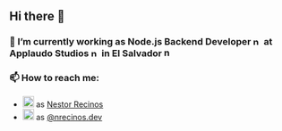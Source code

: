## Hi there 👋

### 🔭 I’m currently working as Node.js Backend Developer <img src='https://emoji.slack-edge.com/T04QYV2KQ/nodejs/7d9cf123e0625df8.png' alt='node_logo' width='15px'> at Applaudo Studios <img src='https://emoji.slack-edge.com/T04QYV2KQ/applaudo3/0134fff70961924a.png' alt='node_logo' width='15px'> in El Salvador <img src='https://cdn-icons-png.flaticon.com/512/299/299933.png' alt='node_logo' width='17px'>

### 📫 How to reach me:
* <img src='https://cdn-icons-png.flaticon.com/512/174/174857.png' alt='LinkedIn' width='20px'> as [Nestor Recinos](https://www.linkedin.com/in/n%C3%A9stor-recinos-2a043a187/)
 * <img src='http://assets.stickpng.com/images/580b57fcd9996e24bc43c521.png' alt='ig' width='20px'> as [@nrecinos.dev](https://www.instagram.com/nrecinos.dev/)
 
<!--
**nestorrecinosUCA/nestorrecinosUCA** is a ✨ _special_ ✨ repository because its `README.md` (this file) appears on your GitHub profile.

Here are some ideas to get you started:
- 🌱 I’m currently learning ...
- 👯 I’m looking to collaborate on ...
- 🤔 I’m looking for help with ...
- 💬 Ask me about ...

- 😄 Pronouns: ...
- ⚡ Fun fact: ...
-->
